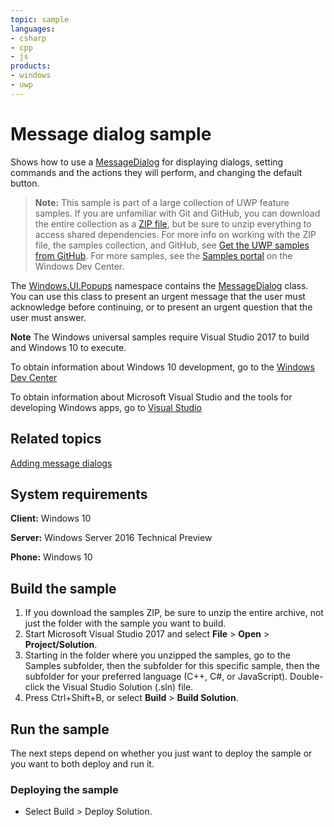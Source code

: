 ```yaml
---
topic: sample
languages:
- csharp
- cpp
- js
products:
- windows
- uwp
---
```


<!---
  category: ControlsLayoutAndText
  samplefwlink: http://go.microsoft.com/fwlink/p/?LinkId=620570
--->

# Message dialog sample

Shows how to use a [MessageDialog](http://msdn.microsoft.com/library/windows/apps/br208674) for displaying dialogs, setting commands and the actions they will perform, 
and changing the default button.

> **Note:** This sample is part of a large collection of UWP feature samples. 
> If you are unfamiliar with Git and GitHub, you can download the entire collection as a 
> [ZIP file](https://github.com/Microsoft/Windows-universal-samples/archive/master.zip), but be 
> sure to unzip everything to access shared dependencies. For more info on working with the ZIP file, 
> the samples collection, and GitHub, see [Get the UWP samples from GitHub](https://aka.ms/ovu2uq). 
> For more samples, see the [Samples portal](https://aka.ms/winsamples) on the Windows Dev Center. 

The [Windows.UI.Popups](http://msdn.microsoft.com/library/windows/apps/br242180) namespace contains the [MessageDialog](http://msdn.microsoft.com/library/windows/apps/br208674) 
class. You can use this class to present an urgent message that the user must acknowledge before continuing, or to present an urgent question that the user must answer.

**Note** The Windows universal samples require Visual Studio 2017 to build and Windows 10 to execute.
 
To obtain information about Windows 10 development, go to the [Windows Dev Center](http://go.microsoft.com/fwlink/?LinkID=532421)

To obtain information about Microsoft Visual Studio and the tools for developing Windows apps, go to [Visual Studio](http://go.microsoft.com/fwlink/?LinkID=532422)

## Related topics

[Adding message dialogs](http://msdn.microsoft.com/library/windows/apps/hh738361)  

## System requirements

**Client:** Windows 10

**Server:** Windows Server 2016 Technical Preview

**Phone:** Windows 10

## Build the sample

1. If you download the samples ZIP, be sure to unzip the entire archive, not just the folder with the sample you want to build. 
2. Start Microsoft Visual Studio 2017 and select **File** \> **Open** \> **Project/Solution**.
3. Starting in the folder where you unzipped the samples, go to the Samples subfolder, then the subfolder for this specific sample, then the subfolder for your preferred language (C++, C#, or JavaScript). Double-click the Visual Studio Solution (.sln) file.
4. Press Ctrl+Shift+B, or select **Build** \> **Build Solution**.

## Run the sample

The next steps depend on whether you just want to deploy the sample or you want to both deploy and run it.

### Deploying the sample

- Select Build > Deploy Solution. 
